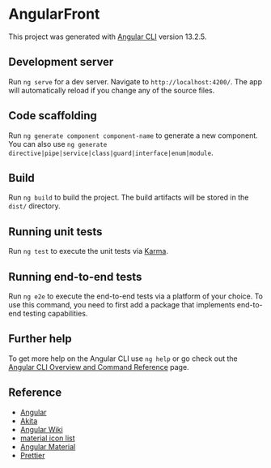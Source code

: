 # AngularFront

This project was generated with [Angular CLI](https://github.com/angular/angular-cli) version 13.2.5.

## Development server

Run `ng serve` for a dev server. Navigate to `http://localhost:4200/`. The app will automatically reload if you change any of the source files.

## Code scaffolding

Run `ng generate component component-name` to generate a new component. You can also use `ng generate directive|pipe|service|class|guard|interface|enum|module`.

## Build

Run `ng build` to build the project. The build artifacts will be stored in the `dist/` directory.

## Running unit tests

Run `ng test` to execute the unit tests via [Karma](https://karma-runner.github.io).

## Running end-to-end tests

Run `ng e2e` to execute the end-to-end tests via a platform of your choice. To use this command, you need to first add a package that implements end-to-end testing capabilities.

## Further help

To get more help on the Angular CLI use `ng help` or go check out the [Angular CLI Overview and Command Reference](https://angular.io/cli) page.

## Reference

- [Angular](https://angular.jp/)
- [Akita](https://datorama.github.io/akita/)
- [Angular Wiki](https://www.angularjswiki.com/)
- [material icon list](https://www.angularjswiki.com/angular/angular-material-icons-list-mat-icon-list/)
- [Angular Material](https://material.angular.io/)
- [Prettier](https://prettier.io/docs/en/index.html)
